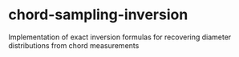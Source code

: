 # chord-sampling-inversion
Implementation of exact inversion formulas for recovering diameter distributions from chord measurements
